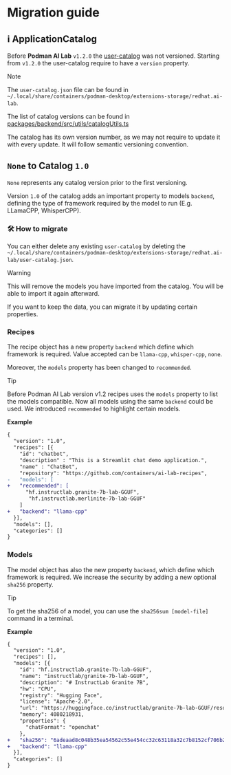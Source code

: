 # Migration guide

## ℹ️ ApplicationCatalog

Before **Podman AI Lab** `v1.2.0` the [user-catalog](./PACKAGING-GUIDE.md#applicationcatalog) was not versioned.
Starting from `v1.2.0` the user-catalog require to have a `version` property.

> [!NOTE]  
> The `user-catalog.json` file can be found in `~/.local/share/containers/podman-desktop/extensions-storage/redhat.ai-lab`.

The list of catalog versions can be found in [packages/backend/src/utils/catalogUtils.ts](https://github.com/containers/podman-desktop-extension-ai-lab/blob/main/packages/backend/src/utils/catalogUtils.ts)

The catalog has its own version number, as we may not require to update it with every update. It will follow semantic versioning convention.

## `None` to Catalog `1.0`

`None` represents any catalog version prior to the first versioning. 

Version `1.0` of the catalog adds an important property to models `backend`, defining the type of framework required by the model to run (E.g. LLamaCPP, WhisperCPP).

### 🛠️ How to migrate

You can either delete any existing `user-catalog` by deleting the `~/.local/share/containers/podman-desktop/extensions-storage/redhat.ai-lab/user-catalog.json`.

> [!WARNING]  
> This will remove the models you have imported from the catalog. You will be able to import it again afterward.

If you want to keep the data, you can migrate it by updating certain properties.

### Recipes

The recipe object has a new property `backend` which define which framework is required. 
Value accepted can be `llama-cpp`, `whisper-cpp`, `none`.

Moreover, the `models` property has been changed to `recommended`.

> [!TIP]
> Before Podman AI Lab version v1.2 recipes uses the `models` property to list the models compatible. Now all models using the same `backend` could be used. We introduced `recommended` to highlight certain models. 

**Example**

```diff
{
  "version": "1.0",
  "recipes": [{
    "id": "chatbot",
    "description" : "This is a Streamlit chat demo application.",
    "name" : "ChatBot",
    "repository": "https://github.com/containers/ai-lab-recipes",
-   "models": [
+   "recommended": [
      "hf.instructlab.granite-7b-lab-GGUF",
       "hf.instructlab.merlinite-7b-lab-GGUF"
    ]
+   "backend": "llama-cpp"
  }],
  "models": [],
  "categories": []
}
```

### Models

The model object has also the new property `backend`, which define which framework is required.
We increase the security by adding a new optional `sha256` property.

> [!TIP]
> To get the sha256 of a model, you can use the `sha256sum [model-file]` command in a terminal.

**Example**

```diff
{
  "version": "1.0",
  "recipes": [],
  "models": [{
    "id": "hf.instructlab.granite-7b-lab-GGUF",
    "name": "instructlab/granite-7b-lab-GGUF",
    "description": "# InstructLab Granite 7B",
    "hw": "CPU",
    "registry": "Hugging Face",
    "license": "Apache-2.0",
    "url": "https://huggingface.co/instructlab/granite-7b-lab-GGUF/resolve/main/granite-7b-lab-Q4_K_M.gguf",
    "memory": 4080218931,
    "properties": {
      "chatFormat": "openchat"
    },
+   "sha256": "6adeaad8c048b35ea54562c55e454cc32c63118a32c7b8152cf706b290611487",
+   "backend": "llama-cpp"
  }],
  "categories": []
}
```
